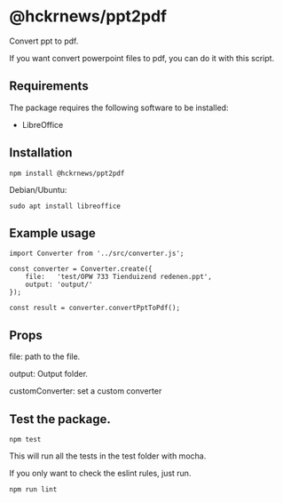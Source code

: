 # @hckrnews/ppt2pdf
Convert ppt to pdf.

If you want convert powerpoint files to pdf, you can do it with this script.

## Requirements

The package requires the following software to be installed:

* LibreOffice

## Installation

    npm install @hckrnews/ppt2pdf

Debian/Ubuntu:

    sudo apt install libreoffice

## Example usage

```
import Converter from '../src/converter.js';

const converter = Converter.create({
    file:   'test/OPW 733 Tienduizend redenen.ppt',
    output: 'output/'
});

const result = converter.convertPptToPdf();
```

## Props

file: path to the file.

output: Output folder.

customConverter: set a custom converter


## Test the package.

```
npm test
```

This will run all the tests in the test folder with mocha.

If you only want to check the eslint rules, just run.

```
npm run lint
```
